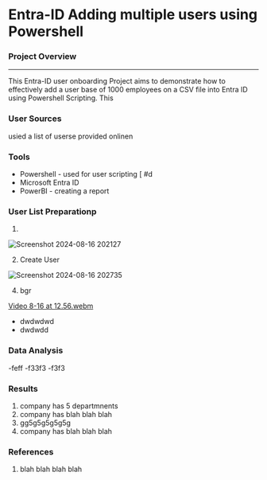 # Entra-ID Adding multiple users using Powershell

### Project Overview
---
This Entra-ID user onboarding Project aims to demonstrate how to effectively add a user base of 1000 employees on a CSV file into Entra ID using Powershell Scripting. This 

### User Sources

usied a list of userse provided onlinen

### Tools

- Powershell - used for user scripting [ #d
- Microsoft Entra ID
- PowerBI - creating a report


### User List Preparationp

1.  
   
![Screenshot 2024-08-16 202127](https://github.com/user-attachments/assets/70d6560e-e4b3-40ca-82d2-db1141f57f1b)

2. Create User

![Screenshot 2024-08-16 202735](https://github.com/user-attachments/assets/14063e19-6026-48b6-b74f-8e54325a97c6)

4.  bgr

[Video 8-16 at 12.56.webm](https://github.com/user-attachments/assets/cdfc909f-07d8-4e16-9a95-83613a8491d6)

   
- dwdwdwd
- dwdwdd

### Data Analysis

-feff
-f33f3
-f3f3


### Results

1. company has 5 departmnents
2. company has blah blah blah
3. gg5g5g5g5g5g
4. company has blah blah blah


### References

1. blah blah blah blah
